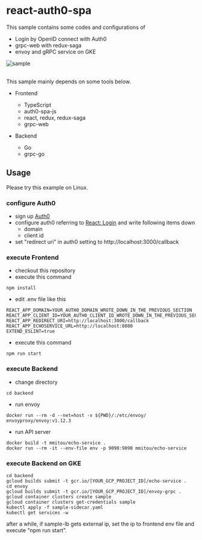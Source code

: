 react-auth0-spa
=============================================================
This sample contains some codes and configurations of 
- Login by OpenID connect with Auth0
- grpc-web with redux-saga
- envoy and gRPC service on GKE

![sample](https://user-images.githubusercontent.com/254112/75743456-66b51180-5d54-11ea-84d8-53ac563f88a2.gif)

<br />
This sample mainly depends on some tools below.

- Frontend
	- TypeScript
	- auth0-spa-js
	- react, redux, redux-saga 
	- grpc-web

- Backend
	- Go
	- grpc-go

## Usage

Please try this example on Linux.

### configure Auth0

- sign up [Auth0](https://auth0.com)
- configure auth0 referring to [React: Login](https://auth0.com/docs/quickstart/spa/react/01-login) and write following items down
	- domain
	- client id
- set "redirect uri" in auth0 setting to http://localhost:3000/callback

### execute Frontend

- checkout this repository
- execute this command

```
npm install
```

- edit .env file like this

```
REACT_APP_DOMAIN=YOUR_AUTH0_DOMAIN_WROTE_DOWN_IN_THE_PREVIOUS_SECTION
REACT_APP_CLIENT_ID=YOUR_AUTH0_CLIENT_ID_WROTE_DOWN_IN_THE_PREVIOUS_SECTION
REACT_APP_REDIRECT_URI=http://localhost:3000/callback
REACT_APP_ECHOSERVICE_URL=http://localhost:8080
EXTEND_ESLINT=true
```
- execute this command

```
npm run start
```

### execute Backend

- change directory

```
cd backend
```

- run envoy

```
docker run --rm -d --net=host -v ${PWD}/:/etc/envoy/  envoyproxy/envoy:v1.12.3 
```

- run API server

```
docker build -t mmitou/echo-service .
docker run --rm -it --env-file env -p 9090:9090 mmitou/echo-service
```

### execute Backend on GKE

```
cd backend
gcloud builds submit -t gcr.io/[YOUR_GCP_PROJECT_ID]/echo-service .
cd envoy
gcloud builds submit -t gcr.io/[YOUR_GCP_PROJECT_ID]/envoy-grpc .
gcloud container clusters create sample
gcloud container clusters get-credentials sample
kubectl apply -f sample-sidecar.yaml
kubectl get services -w
```

after a while, if sample-lb gets external ip, set the ip to frontend env file and execute "npm run start".
